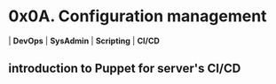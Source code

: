# 0x0A. Configuration management

| **DevOps** | **SysAdmin** | **Scripting** | **CI/CD**

## introduction to Puppet for server's CI/CD
